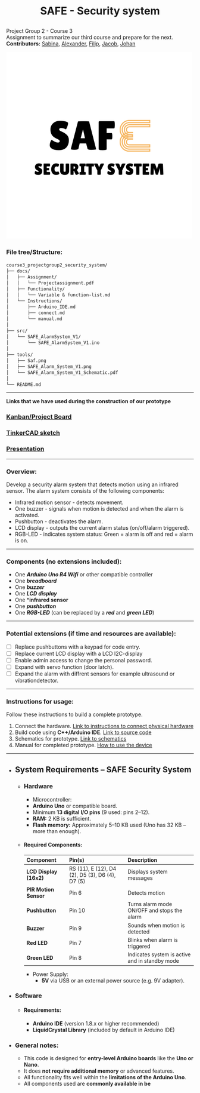 # <p align="center"> SAFE - Security system </p>
Project Group 2 - Course 3  
Assignment to summarize our third course and prepare for the next.  
**Contributors:** [Sabina](https://github.com/binasime), [Alexander](https://github.com/alexanderchasacademy), [Filip](https://github.com/Filipanderssondev),  [Jacob](https://github.com/jalis00), [Johan](https://github.com/bubba-94)  

![SAFE Security system](https://github.com/Filipanderssondev/course3_projectgroup2_security_system/blob/main/tools/SAF.png)  

### File tree/Structure:
```
course3_projectgroup2_security_system/
├── docs/
│   ├── Assignment/
│   │   └── Projectassignment.pdf
│   ├── Functionality/
│   │   └── Variable & function-list.md
│   └── Instructions/
│       ├── Arduino_IDE.md
│       ├── connect.md
│       └── manual.md
│   
├── src/
│   └── SAFE_AlarmSystem_V1/
│       └── SAFE_AlarmSystem_V1.ino
│
├── tools/
│   ├── Saf.png
│   ├── SAFE_Alarm_System_V1.png
│   └── SAFE_Alarm_System_V1_Schematic.pdf
│
└── README.md 
```


________________
**Links that we have used during the construction of our prototype**  
### [Kanban/Project Board](https://github.com/users/Filipanderssondev/projects/6)

### [TinkerCAD sketch](https://www.tinkercad.com/things/2IvXT1tnwTr-safe-alarm-system-v10?sharecode=3K8oA0UX7hQ530EvdRRKtiQOKeserKk2IRnFxNyzCII)

### [Presentation](https://docs.google.com/presentation/d/1GJ6qkd4BoipNbu-YwykglVW6joUa5U7s7zz9XB9dR1s/edit?pli=1#slide=id.g3426ffd8a82_4_5)
_____________
### Overview:  
Develop a security alarm system that detects motion using an infrared sensor. The alarm system consists of the following components:   
* Infrared motion sensor - detects movement.
* One buzzer - signals when motion is detected and when the alarm is activated.
* Pushbutton - deactivates the alarm.    
* LCD display - outputs the current alarm status (on/off/alarm triggered).
* RGB-LED - indicates system status: Green = alarm is off and red = alarm is on.
_________

### Components (no extensions included): 
* One ***Arduino Uno R4 Wifi*** or other compatible controller  
* One ***breadboard***   
* One ***buzzer***      
* One ***LCD display***
* One ***infrared sensor**  
* One ***pushbutton***  
* One ***RGB-LED*** (can be replaced by a ***red*** and ***green LED***)
____  

### Potential extensions (if time and resources are available):  

- [ ] Replace pushbuttons with a keypad for code entry.
- [ ] Replace current LCD display with a LCD I2C-display 
- [ ] Enable admin access to change the personal password.
- [ ] Expand with servo function (door latch).
- [ ] Expand the alarm with diffrent sensors for example ultrasound or vibrationdetector.  

______
### Instructions for usage:  
Follow these instructions to build a complete prototype.
1. Connect the hardware. [Link to instructions to connect physical hardware](https://github.com/Filipanderssondev/course3_projectgroup2_security_system/blob/main/docs/Instructions/connect.md)
2. Build code using **C++/Arduino IDE**. [Link to source code](https://github.com/Filipanderssondev/course3_projectgroup2_security_system/blob/main/src/SAFE_AlarmSystem/SAFE_AlarmSystem.ino)
3. Schematics for prototype. [Link to schematics](https://github.com/Filipanderssondev/course3_projectgroup2_security_system/blob/main/tools/TESTING%20SAFE_AlarmSystem.ino.pdf)
4. Manual for completed prototype. [How to use the device](https://github.com/Filipanderssondev/course3_projectgroup2_security_system/blob/main/docs/Instructions/manual.md)
____  

- ## System Requirements – SAFE Security System   
  - ### Hardware   
    - Microcontroller:
    - **Arduino Uno** or compatible board.
    - Minimum **13 digital I/O pins** (9 used: pins 2–12).
    - **RAM:** 2 KB is sufficient.
    - **Flash memory:** Approximately 5–10 KB used (Uno has 32 KB – more than enough).
  - #### Required Components:
    | **Component**   | **Pin(s)** | **Description** |
    |----------------|------------|-----------------|
    | **LCD Display (16x2)** | RS (11), E (12), D4 (2), D5 (3), D6 (4), D7 (5) | Displays system messages |
    | **PIR Motion Sensor** | Pin 6 | Detects motion |
    | **Pushbutton** | Pin 10 | Turns alarm mode ON/OFF and stops the alarm |
    | **Buzzer** | Pin 9 | Sounds when motion is detected |
    | **Red LED** | Pin 7 | Blinks when alarm is triggered |
    | **Green LED** | Pin 8 | Indicates system is active and in standby mode |
    - Power Supply:
      - **5V** via USB or an external power source (e.g. 9V adapter).
- ### Software
    - #### Requirements:
      - **Arduino IDE** (version 1.8.x or higher recommended)
      - **LiquidCrystal Library** (included by default in Arduino IDE)
      
- ### General notes:
    - This code is designed for **entry-level Arduino boards** like the **Uno or Nano**.
    - It does **not require additional memory** or advanced features.
    - All functionality fits well within the **limitations of the Arduino Uno**.
    - All components used are **commonly available in be**
